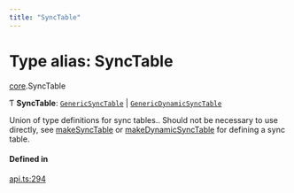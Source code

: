 ```yaml
---
title: "SyncTable"
---
```

# Type alias: SyncTable

[core](../modules/core.md).SyncTable

Ƭ **SyncTable**: [`GenericSyncTable`](core.GenericSyncTable.md) \| [`GenericDynamicSyncTable`](core.GenericDynamicSyncTable.md)

Union of type definitions for sync tables..
Should not be necessary to use directly, see [makeSyncTable](../functions/core.makeSyncTable.md) or [makeDynamicSyncTable](../functions/core.makeDynamicSyncTable.md)
for defining a sync table.

#### Defined in

[api.ts:294](https://github.com/coda/packs-sdk/blob/main/api.ts#L294)
